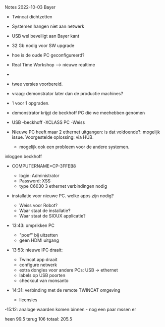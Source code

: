 Notes 2022-10-03 Bayer

- Twincat dichtzetten
- Systemen hangen niet aan netwerk
- USB wel beveiligt aan Bayer kant

- 32 Gb nodig voor SW upgrade

- hoe is de oude PC geconfigureerd?
- Real Time Workshop --> nieuwe realtime 
- 
- twee versies voorbereid.

- vraag: demonstrator later dan de productie machines?
- 1 voor 1 opgraden.
- demonstrator krijgt de beckhoff PC die we meehebben genomen

- USB -beckhoff
      -XCLASS PC
      -Weiss

- Nieuwe PC heeft maar 2 ethernet uitgangen: is dat voldoende?: mogelijk issue. Voorgestelde oplossing: via HUB.
    - mogelijk ook een probleem voor de andere systemen.

inloggen beckhoff
- COMPUTERNAME=CP-3FFEB8
    - login: Administrator
    - Password: XSS
    - type C6030
    3 ethernet verbindingen nodig
    
- installatie voor nieuwe PC. welke apps zijn nodig?
    - Weiss voor Robot?
    - Waar staat de installatie?
    - Waar staat de SIOUX applicatie?

- 13:43: omprikken PC
    - "poef" bij uitzetten
    - geen HDMI uitgang
- 13:53: nieuwe IPC draait:
    - Twincat app draait
    - configure netwerk
    - extra dongles voor andere PCs: USB -> ethernet
    - labels op USB poorten
    - checkout van monsanto

- 14:31: verbinding met de remote TWINCAT omgeving 
    - licensies

-15:12: analoge waarden komen binnen
    - nog een paar mssen er

heen 99.5
terug 106
totaal: 205.5


